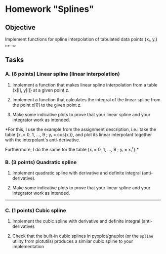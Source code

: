 # Homework "Splines"

## Objective

Implement functions for spline interpolation of tabulated data points {xᵢ, yᵢ}ᵢ₌₁…ₙ.

## Tasks

### A. (6 points) Linear spline (linear interpolation)

1. Implement a function that makes linear spline interpolation from a table {x[i], y[i]} at a given point z.

2. Implement a function that calculates the integral of the linear spline from the point x[0] to the given point z.

3. Make some indicative plots to prove that your linear spline and your integrator work as intended.

*For this, I use the example from the assignment description, i.e.:
take the table
{xᵢ = 0, 1, ..., 9 ; yᵢ = cos(xᵢ)},
and plot its linear interpolant together with the interpolant's anti-derivative.

Furthermore, I do the same for the table {xᵢ = 0, 1, ..., 9 ; yᵢ = xᵢ²}.*

### B. (3 points) Quadratic spline

1. Implement quadratic spline with derivative and definite integral (anti-derivative).

2. Make some indicative plots to prove that your linear spline and your integrator work as intended.

---
### C. (1 points) Cubic spline

1. Implement the cubic spline with derivative and definite integral (anti-derivative).

2. Check that the built-in cubic splines in pyxplot/gnuplot (or the `spline` utility from plotutils) produces a similar cubic spline to your implementation
